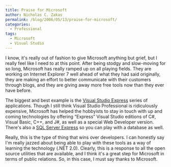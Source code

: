 ```yaml
---
title: Praise for Microsoft
author: Nicholas C. Zakas
permalink: /blog/2006/05/13/praise-for-microsoft/
categories:
  - Professional
tags:
  - Microsoft
  - Visual Studio
---
```

I know, it's really out of fashion to give Microsoft anything but grief, but I really feel like I need to at this point. After being stodgy and slow-moving for so long, Microsoft has really ramped up on all playing fields. They are working on Internet Explorer 7 well ahead of what they had said originally, they are making an effort to better communicate with their customers through blogs, and they are giving away more free tools now than they ever have before.

The biggest and best example is the <a title="Visual Studio Express" rel="external" href="http://msdn.microsoft.com/vstudio/express/">Visual Studio Express</a> series of applications. Though I still think Visual Studio Professional is ridiculously expensive, Microsoft has helped the hobbyists to stay in touch with up and coming technologies by offering &#8220;Express&#8221; Visual Studio editions of C#, Visual Basic, C++, and J#, as well as a special Web Developer version. There's also a <a title="SQL Server Express" rel="external" href="http://msdn.microsoft.com/vstudio/express/sql/default.aspx">SQL Server Express</a> so you can play with a database as well.

Really, this is the type of thing that wins over developers. I can honestly say I'm really jazzed about being able to play with these tools as a way of learning the technology (.NET 2.0). Clearly, this is a response to all the open source utilities that are available, and I think it's a great step for Microsoft in terms of public relations. So, in this case, I must say thanks to Microsoft.
